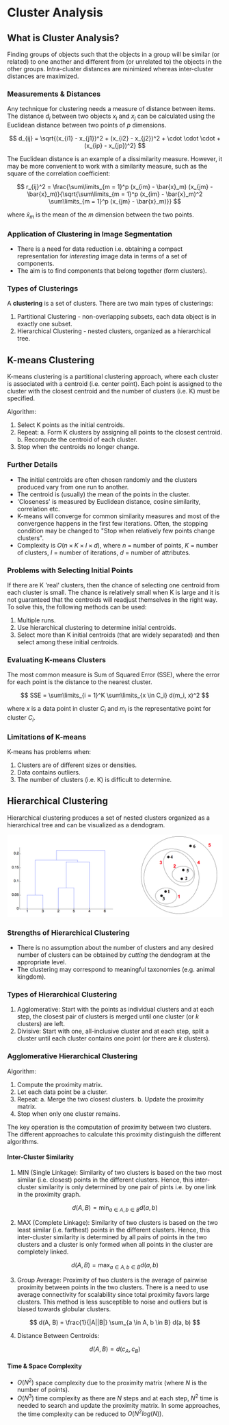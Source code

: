 # Cluster Analysis

## What is Cluster Analysis?

Finding groups of objects such that the objects in a group will be similar (or related) to one another and different from (or unrelated to) the objects in the other groups. Intra-cluster distances are minimized whereas inter-cluster distances are maximized.

### Measurements & Distances

Any technique for clustering needs a measure of distance between items. The distance $d_i$ between two objects $x_i$ and $x_j$ can be calculated using the Euclidean distance between two points of $p$ dimensions.

$$
d_{ij} = \sqrt{(x_{i1} - x_{j1})^2 + (x_{i2} - x_{j2})^2 + \cdot \cdot \cdot + (x_{ip} - x_{jp})^2}
$$

The Euclidean distance is an example of a dissimilarity measure. However, it may be more convenient to work with a similarity measure, such as the square of the correlation coefficient:

$$
r_{ij}^2 = \frac{\sum\limits_{m = 1}^p (x_{im} - \bar{x}_m) (x_{jm} - \bar{x}_m)}{\sqrt{\sum\limits_{m = 1}^p (x_{im} - \bar{x}_m)^2 \sum\limits_{m = 1}^p (x_{jm} - \bar{x}_m)}}
$$

where $\bar{x}_m$ is the mean of the $m$ dimension between the two points.

### Application of Clustering in Image Segmentation

- There is a need for data reduction i.e. obtaining a compact representation for *interesting* image data in terms of a set of components.
- The aim is to find components that belong together (form clusters).

### Types of Clusterings

A **clustering** is a set of clusters. There are two main types of clusterings:

1. Partitional Clustering - non-overlapping subsets, each data object is in exactly one subset.
2. Hierarchical Clustering - nested clusters, organized as a hierarchical tree.

## K-means Clustering

K-means clustering is a partitional clustering approach, where each cluster is associated with a centroid (i.e. center point). Each point is assigned to the cluster with the closest centroid and the number of clusters (i.e. K) must be specified.

Algorithm:

1. Select K points as the initial centroids.
2. Repeat:
    a. Form K clusters by assigning all points to the closest centroid.
    b. Recompute the centroid of each cluster.
3. Stop when the centroids no longer change.

### Further Details

- The initial centroids are often chosen randomly and the clusters produced vary from one run to another.
- The centroid is (usually) the mean of the points in the cluster.
- 'Closeness' is measured by Euclidean distance, cosine similarity, correlation etc.
- K-means will converge for common similarity measures and most of the convergence happens in the first few iterations. Often, the stopping condition may be changed to "Stop when relatively few points change clusters".
- Complexity is $O(n \times K \times I \times d)$, where $n$ = number of points, $K$ = number of clusters, $I$ = number of iterations, $d$ = number of attributes.

### Problems with Selecting Initial Points

If there are K 'real' clusters, then the chance of selecting one centroid from each cluster is small. The chance is relatively small when K is large and it is not guaranteed that the centroids will readjust themselves in the right way. To solve this, the following methods can be used:

1. Multiple runs.
2. Use hierarchical clustering to determine initial centroids.
3. Select more than K initial centroids (that are widely separated) and then select among these initial centroids.

### Evaluating K-means Clusters

The most common measure is Sum of Squared Error (SSE), where the error for each point is the distance to the nearest cluster.

$$
SSE = \sum\limits_{i = 1}^K \sum\limits_{x \in C_i} d(m_i, x)^2
$$

where $x$ is a data point in cluster $C_i$ and $m_i$ is the representative point for cluster $C_i$.

### Limitations of K-means

K-means has problems when:

1. Clusters are of different sizes or densities.
2. Data contains outliers.
3. The number of clusters (i.e. K) is difficult to determine.

## Hierarchical Clustering

Hierarchical clustering produces a set of nested clusters organized as a hierarchical tree and can be visualized as a dendogram.

![Hierarchical Clustering](img/Hierarchical%20Clustering.png)

### Strengths of Hierarchical Clustering

- There is no assumption about the number of clusters and any desired number of clusters can be obtained by *cutting* the dendogram at the appropriate level.
- The clustering may correspond to meaningful taxonomies (e.g. animal kingdom).

### Types of Hierarchical Clustering

1. Agglomerative: Start with the points as individual clusters and at each step, the closest pair of clusters is merged until one cluster (or $k$ clusters) are left.
2. Divisive: Start with one, all-inclusive cluster and at each step, split a cluster until each cluster contains one point (or there are $k$ clusters).

### Agglomerative Hierarchical Clustering

Algorithm:

1. Compute the proximity matrix.
2. Let each data point be a cluster.
3. Repeat:
    a. Merge the two closest clusters.
    b. Update the proximity matrix.
4. Stop when only one cluster remains.

The key operation is the computation of proximity between two clusters. The different approaches to calculate this proximity distinguish the different algorithms.

#### Inter-Cluster Similarity

1. MIN (Single Linkage): Similarity of two clusters is based on the two most similar (i.e. closest) points in the different clusters. Hence, this inter-cluster similarity is only determined by one pair of pints i.e. by one link in the proximity graph.

$$
d(A, B) = \min_{a \in A, b \in B} d(a, b)
$$

2. MAX (Complete Linkage): Similarity of two clusters is based on the two least similar (i.e. farthest) points in the different clusters. Hence, this inter-cluster similarity is determined by all pairs of points in the two clusters and a cluster is only formed when all points in the cluster are completely linked.

$$
d(A, B) = \max_{a \in A, b \in B} d(a, b)
$$

3. Group Average: Proximity of two clusters is the average of pairwise proximity between points in the two clusters. There is a need to use average connectivity for scalability since total proximity favors large clusters. This method is less susceptible to noise and outliers but is biased towards globular clusters.

$$
d(A, B) = \frac{1}{|A||B|} \sum_{a \in A, b \in B} d(a, b)
$$

4. Distance Between Centroids:

$$
d(A, B) = d(c_A, c_B)
$$

#### Time & Space Complexity

- $O(N^2)$ space complexity due to the proximity matrix (where $N$ is the number of points).
- $O(N^3)$ time complexity as there are $N$ steps and at each step, $N^2$ time is needed to search and update the proximity matrix. In some approaches, the time complexity can be reduced to $O(N^2 log(N))$.
